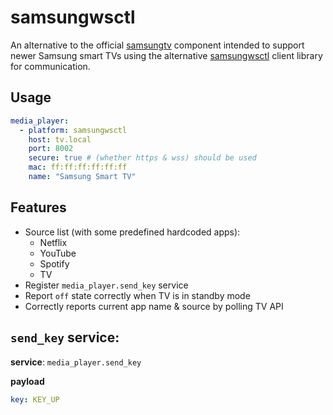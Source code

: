 # samsungwsctl

An alternative to the official [samsungtv](https://www.home-assistant.io/components/samsungtv/) component intended to 
support newer Samsung smart TVs using the alternative
[samsungwsctl](https://github.com/nickw444/samsungwsctl) client library for communication.

## Usage

```yaml
media_player:
  - platform: samsungwsctl
    host: tv.local
    port: 8002
    secure: true # (whether https & wss) should be used
    mac: ff:ff:ff:ff:ff:ff
    name: "Samsung Smart TV"
```

## Features

* Source list (with some predefined hardcoded apps):
    * Netflix
    * YouTube
    * Spotify
    * TV
* Register `media_player.send_key` service
* Report `off` state correctly when TV is in standby mode
* Correctly reports current app name & source by polling TV API

## `send_key` service:

**service**: `media_player.send_key` 

**payload**

```yaml
key: KEY_UP
```
